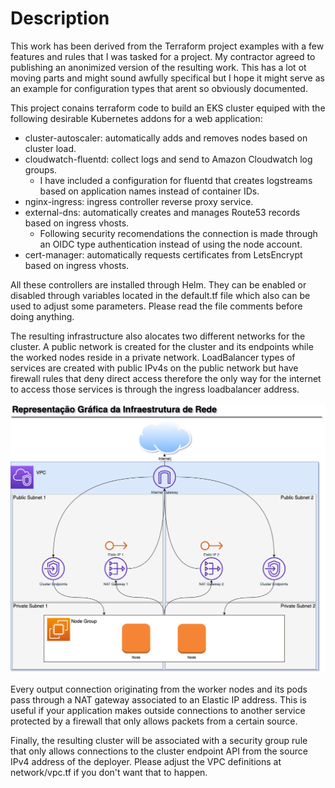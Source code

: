 # Description

This work has been derived from the Terraform project examples with a few features and rules that I was tasked for a project. My contractor agreed to publishing an anonimized version of the resulting work. This has a lot ot moving parts and might sound awfully specifical but I hope it might serve as an example for configuration types that arent so obviously documented. 

This project conains terraform code to build an EKS cluster equiped with the following desirable Kubernetes addons for a web application:

- cluster-autoscaler: automatically adds and removes nodes based on cluster load.
- cloudwatch-fluentd: collect logs and send to Amazon Cloudwatch log groups.
  - I have included a configuration for fluentd that creates logstreams based on application names instead of container IDs.
- nginx-ingress: ingress controller reverse proxy service.
- external-dns: automatically creates and manages Route53 records based on ingress vhosts.
  - Following security recomendations the connection is made through an OIDC type authentication instead of using the node account.
- cert-manager: automatically requests certificates from LetsEncrypt based on ingress vhosts.

All these controllers are installed through Helm. They can be enabled or disabled through variables located in the default.tf file which also can be used to adjust some parameters. Please read the file comments before doing anything.

The resulting infrastructure also alocates two different networks for the cluster. A public network is created for the cluster and its endpoints while the worked nodes reside in a private network. LoadBalancer types of services are created with public IPv4s on the public network but have firewall rules that deny direct access therefore the only way for the internet to access those services is through the ingress loadbalancer address.

![Network](network/vpc.png)

Every output connection originating from the worker nodes and its pods pass through a NAT gateway associated to an Elastic IP address. This is useful if your application makes outside connections to another service protected by a firewall that only allows packets from a certain source. 


Finally, the resulting cluster will be associated with a security group rule that only allows connections to the cluster endpoint API from the source IPv4 address of the deployer. Please adjust the VPC definitions at network/vpc.tf if you don't want that to happen.
